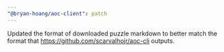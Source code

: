 ```yaml
---
"@bryan-hoang/aoc-client": patch
---
```


Updated the format of downloaded puzzle markdown to better match the format that
<https://github.com/scarvalhojr/aoc-cli> outputs.
